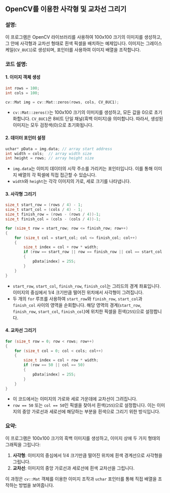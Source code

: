 ## **OpenCV를 이용한 사각형 및 교차선 그리기**

### 설명:
이 프로그램은 OpenCV 라이브러리를 사용하여 100x100 크기의 이미지를 생성하고, 그 안에 사각형과 교차선 형태로 흰색 픽셀을 배치하는 예제입니다. 이미지는 그레이스케일(`CV_8UC1`)로 생성되며, 포인터를 사용하여 이미지 배열을 조작합니다.

### 코드 설명:

#### 1. 이미지 객체 생성
```cpp
int rows = 100;
int cols = 100;

cv::Mat img = cv::Mat::zeros(rows, cols, CV_8UC1);
```
- `cv::Mat::zeros()`는 100x100 크기의 이미지를 생성하고, 모든 값을 0으로 초기화합니다. `CV_8UC1`은 8비트 단일 채널(흑백 이미지)을 의미합니다. 따라서, 생성된 이미지는 모두 검정색(0)으로 초기화됩니다.

#### 2. 데이터 포인터 설정
```cpp
uchar* pData = img.data; // array start address
int width = cols;  // array width size
int height = rows; // array height size
```
- `img.data`는 이미지 데이터의 시작 주소를 가리키는 포인터입니다. 이를 통해 이미지 배열의 각 픽셀에 직접 접근할 수 있습니다.
- `width`와 `height`는 각각 이미지의 가로, 세로 크기를 나타냅니다.

#### 3. 사각형 그리기
```cpp
size_t start_row = (rows / 4) - 1;
size_t start_col = (cols / 4) - 1;
size_t finish_row = (rows - (rows / 4))-1;
size_t finish_col = (cols - (cols / 4))-1;

for (size_t row = start_row; row <= finish_row; row++)
{
    for (size_t col = start_col; col <= finish_col; col++)
    {
        size_t index = col + row * width;
        if (row == start_row || row == finish_row || col == start_col || col == finish_col)
        {
            pData[index] = 255;
        }
    }
}
```
- `start_row`, `start_col`, `finish_row`, `finish_col`는 그리드의 경계 좌표입니다. 이미지의 중심에서 1/4 크기만큼 떨어진 위치에서 사각형이 그려집니다.
- 두 개의 `for` 루프를 사용하여 `start_row`와 `finish_row`, `start_col`과 `finish_col` 사이의 영역을 순회합니다. 해당 영역의 경계(`start_row`, `finish_row`, `start_col`, `finish_col`)에 위치한 픽셀을 흰색(`255`)으로 설정합니다.

#### 4. 교차선 그리기
```cpp
for (size_t row = 0; row < rows; row++)
{
    for (size_t col = 0; col < cols; col++)
    {
        size_t index = col + row * width;
        if (row == 50 || col == 50)
        {
            pData[index] = 255;
        }
    }
}
```
- 이 코드에서는 이미지의 가로와 세로 가운데에 교차선이 그려집니다.
- `row == 50` 또는 `col == 50`인 픽셀을 찾아서 흰색(`255`)으로 설정합니다. 이는 이미지의 중앙 가로선과 세로선에 해당하는 부분을 흰색으로 그리기 위한 방식입니다.

### 요약:
이 프로그램은 100x100 크기의 흑백 이미지를 생성하고, 이미지 상에 두 가지 형태의 그래픽을 그립니다:
1. **사각형**: 이미지의 중심에서 1/4 크기만큼 떨어진 위치에 흰색 경계선으로 사각형을 그립니다.
2. **교차선**: 이미지의 중앙 가로선과 세로선에 흰색 교차선을 그립니다.

이 과정은 `cv::Mat` 객체를 이용한 이미지 조작과 `uchar` 포인터를 통해 직접 배열을 조작하는 방법을 보여줍니다.